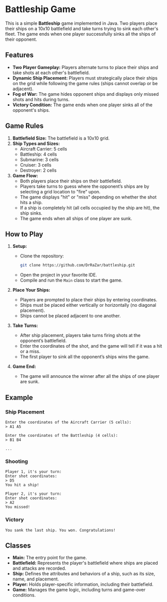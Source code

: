 # Battleship Game

This is a simple **Battleship** game implemented in Java. Two players place their ships on a 10x10 battlefield and take turns trying to sink each other's fleet. The game ends when one player successfully sinks all the ships of their opponent.

## Features

- **Two Player Gameplay:** Players alternate turns to place their ships and take shots at each other's battlefield.
- **Dynamic Ship Placement:** Players must strategically place their ships on the grid while following the game rules (ships cannot overlap or be adjacent).
- **Fog of War:** The game hides opponent ships and displays only missed shots and hits during turns.
- **Victory Condition:** The game ends when one player sinks all of the opponent's ships.

## Game Rules

1. **Battlefield Size:** The battlefield is a 10x10 grid.
2. **Ship Types and Sizes:**
   - Aircraft Carrier: 5 cells
   - Battleship: 4 cells
   - Submarine: 3 cells
   - Cruiser: 3 cells
   - Destroyer: 2 cells
3. **Game Flow:**
   - Both players place their ships on their battlefield.
   - Players take turns to guess where the opponent’s ships are by selecting a grid location to "fire" upon.
   - The game displays "hit" or "miss" depending on whether the shot hits a ship.
   - If a ship is completely hit (all cells occupied by the ship are hit), the ship sinks.
   - The game ends when all ships of one player are sunk.

## How to Play

1. **Setup:**
   - Clone the repository:
     ```bash
     git clone https://github.com/DrRaZar/battleship.git
     ```
   - Open the project in your favorite IDE.
   - Compile and run the `Main` class to start the game.

2. **Place Your Ships:**
   - Players are prompted to place their ships by entering coordinates.
   - Ships must be placed either vertically or horizontally (no diagonal placement).
   - Ships cannot be placed adjacent to one another.

3. **Take Turns:**
   - After ship placement, players take turns firing shots at the opponent’s battlefield.
   - Enter the coordinates of the shot, and the game will tell if it was a hit or a miss.
   - The first player to sink all the opponent’s ships wins the game.

4. **Game End:**
   - The game will announce the winner after all the ships of one player are sunk.

## Example

### Ship Placement

```
Enter the coordinates of the Aircraft Carrier (5 cells):
> A1 A5

Enter the coordinates of the Battleship (4 cells):
> B1 B4

...
```

### Shooting

```
Player 1, it's your turn:
Enter shot coordinates:
> D5
You hit a ship!

Player 2, it's your turn:
Enter shot coordinates:
> A2
You missed!
```

### Victory

```
You sank the last ship. You won. Congratulations!
```

## Classes

- **Main:** The entry point for the game.
- **Battlefield:** Represents the player's battlefield where ships are placed and attacks are recorded.
- **Ship:** Defines the attributes and behaviors of a ship, such as its size, name, and placement.
- **Player:** Holds player-specific information, including their battlefield.
- **Game:** Manages the game logic, including turns and game-over conditions.

